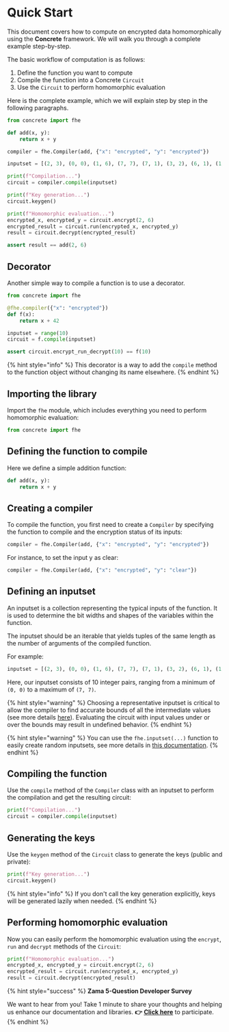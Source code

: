 # Quick Start

This document covers how to compute on encrypted data homomorphically using the **Concrete** framework. We will walk you through a complete example step-by-step.


The basic workflow of computation is as follows:
1. Define the function you want to compute
2. Compile the function into a Concrete `Circuit`
3. Use the `Circuit` to perform homomorphic evaluation

Here is the complete example, which we will explain step by step in the following paragraphs.

```python
from concrete import fhe

def add(x, y):
    return x + y

compiler = fhe.Compiler(add, {"x": "encrypted", "y": "encrypted"})

inputset = [(2, 3), (0, 0), (1, 6), (7, 7), (7, 1), (3, 2), (6, 1), (1, 7), (4, 5), (5, 4)]

print(f"Compilation...")
circuit = compiler.compile(inputset)

print(f"Key generation...")
circuit.keygen()

print(f"Homomorphic evaluation...")
encrypted_x, encrypted_y = circuit.encrypt(2, 6)
encrypted_result = circuit.run(encrypted_x, encrypted_y)
result = circuit.decrypt(encrypted_result)

assert result == add(2, 6)
```

## Decorator

Another simple way to compile a function is to use a decorator.

```python
from concrete import fhe

@fhe.compiler({"x": "encrypted"})
def f(x):
    return x + 42

inputset = range(10)
circuit = f.compile(inputset)

assert circuit.encrypt_run_decrypt(10) == f(10)
```

{% hint style="info" %}
This decorator is a way to add the `compile` method to the function object without changing its name elsewhere.
{% endhint %}

## Importing the library

Import the `fhe` module, which includes everything you need to perform homomorphic evaluation:

<!--pytest-codeblocks:skip-->
```python
from concrete import fhe
```

## Defining the function to compile

Here we define a simple addition function:

<!--pytest-codeblocks:skip-->
```python
def add(x, y):
    return x + y
```

## Creating a compiler

To compile the function, you first need to create a `Compiler` by specifying the function to compile and the encryption status of its inputs:

<!--pytest-codeblocks:skip-->
```python
compiler = fhe.Compiler(add, {"x": "encrypted", "y": "encrypted"})
```

For instance, to set the input y as clear:

<!--pytest-codeblocks:skip-->
```python
compiler = fhe.Compiler(add, {"x": "encrypted", "y": "clear"})
```

## Defining an inputset

An inputset is a collection representing the typical inputs of the function. It is used to determine the bit widths and shapes of the variables within the function.

The inputset should be an iterable that yields tuples of the same length as the number of arguments of the compiled function. 

For example:

<!--pytest-codeblocks:skip-->
```python
inputset = [(2, 3), (0, 0), (1, 6), (7, 7), (7, 1), (3, 2), (6, 1), (1, 7), (4, 5), (5, 4)]
```

Here, our inputset consists of 10 integer pairs, ranging from a minimum of `(0, 0)` to a maximum of `(7, 7)`.

{% hint style="warning" %}
Choosing a representative inputset is critical to allow the compiler to find accurate bounds of all the intermediate values (see more details [here](https://docs.zama.ai/concrete/explanations/compilation#bounds-measurement)). Evaluating the circuit with input values under or over the bounds may result in undefined behavior.
{% endhint %}

{% hint style="warning" %}
You can use the `fhe.inputset(...)` function to easily create random inputsets, see more details in [this documentation](../core-features/extensions.md#fheinputset).
{% endhint %}

## Compiling the function

Use the `compile` method of the `Compiler` class with an inputset to perform the compilation and get the resulting circuit:

<!--pytest-codeblocks:skip-->
```python
print(f"Compilation...")
circuit = compiler.compile(inputset)
```

## Generating the keys

Use the `keygen` method of the `Circuit` class to generate the keys (public and private):

<!--pytest-codeblocks:skip-->
```python
print(f"Key generation...")
circuit.keygen()
```

{% hint style="info" %}
If you don't call the key generation explicitly, keys will be generated lazily when needed.
{% endhint %}

## Performing homomorphic evaluation

Now you can easily perform the homomorphic evaluation using the `encrypt`, `run` and `decrypt` methods of the `Circuit`:

<!--pytest-codeblocks:skip-->
```python
print(f"Homomorphic evaluation...")
encrypted_x, encrypted_y = circuit.encrypt(2, 6)
encrypted_result = circuit.run(encrypted_x, encrypted_y)
result = circuit.decrypt(encrypted_result)
```

{% hint style="success" %}
**Zama 5-Question Developer Survey** 

We want to hear from you! Take 1 minute to share your thoughts and helping us enhance our documentation and libraries. **👉** [**Click here**](https://zvajd6l0ngk.typeform.com/to/I7mXXanI) to participate.
{% endhint %}